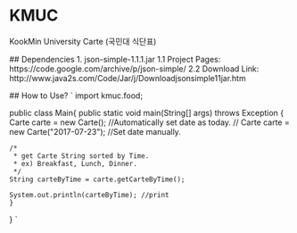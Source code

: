 # KMUC
KookMin University Carte (국민대 식단표)
<p>
## Dependencies
 1. json-simple-1.1.1.jar
   1.1 Project Pages: https://code.google.com/archive/p/json-simple/
   2.2 Download Link: http://www.java2s.com/Code/Jar/j/Downloadjsonsimple11jar.htm
<p>
## How to Use?
`
import kmuc.food;

public class Main{
    public static void main(String[] args) throws Exception {
	Carte carte = new Carte(); //Automatically set date as today.
//	Carte carte = new Carte("2017-07-23"); //Set date manually.
	
	/* 
	 * get Carte String sorted by Time.
	 * ex) Breakfast, Lunch, Dinner.
	 */
	String carteByTime = carte.getCarteByTime();
	
	System.out.println(carteByTime); //print
    }
}
`
